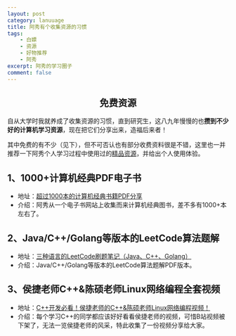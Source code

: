 ```yaml
---
layout: post
category: lanuuage
title: 阿秀有个收集资源的习惯
tags:
    - 白嫖
    - 资源
    - 好物推荐
    - 阿秀
excerpt: 阿秀的学习圈子
comment: false
---
```






<h2 align="center">免费资源</h2>

自从大学时我就养成了收集资源的习惯，直到研究生，这八九年慢慢的也**攒到不少好的计算机学习资源**，现在把它们分享出来，造福后来者！

其中免费的有不少（见下），但不可否认也有部分收费资料很是不错，这里也一并推荐一下阿秀个人学习过程中使用过的[精品资源](/notes/07-resources/02-precious.md)，并给出个人使用体验。

## **1、1000+计算机经典PDF电子书**

- 地址：[超过1000本的计算机经典书籍PDF分享](/notes/07-resources/01-free/01-千本PDF.md)
- 介绍：阿秀从一个电子书网站上收集而来计算机经典图书，差不多有1000+本左右了。



## **2、Java/C++/Golang等版本的LeetCode算法题解**

- 地址：[三种语言的LeetCode刷题笔记（Java、C++、Golang）](/notes/07-resources/01-free/02-力扣刷题笔记.md)
- 介绍：Java/C++/Golang等版本的LeetCode算法题解PDF版本。



## **3、侯捷老师C++&陈硕老师Linux网络编程全套视频**

- 地址：[C++开发必看！侯捷老师的C++&陈硕老师Linux网络编程视频！](/notes/07-resources/01-free/03-侯捷老师的C++全部课程.md)
- 介绍：每个学习C++的同学都应该好好看看侯捷老师的视频，可惜B站视频被下架了，无法一览侯捷老师的风采，特此收集了一份视频分享给大家。


